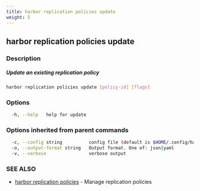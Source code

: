 ```yaml
---
title: harbor replication policies update
weight: 5
---
```

## harbor replication policies update

### Description

##### Update an existing replication policy

```sh
harbor replication policies update [policy-id] [flags]
```

### Options

```sh
  -h, --help   help for update
```

### Options inherited from parent commands

```sh
  -c, --config string          config file (default is $HOME/.config/harbor-cli/config.yaml)
  -o, --output-format string   Output format. One of: json|yaml
  -v, --verbose                verbose output
```

### SEE ALSO

* [harbor replication policies](harbor-replication-policies.md)	 - Manage replication policies

